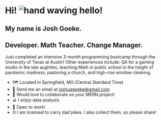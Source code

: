 # Hi! ![hand waving hello!](https://user-images.githubusercontent.com/18350557/176309783-0785949b-9127-417c-8b55-ab5a4333674e.gif)
## My name is Josh Goeke. 
## Developer. Math Teacher. Change Manager.

Just completed an intensive 3-month programming bootcamp through the University of Texas at Austin! Other experiences include: QA for a gaming studio in the late aughties, teaching Math in public school in the height of pandemic madness, pastoring a church, and high-rise window cleaning. 

* 🗺️ Located in Springfield, MO (Central Standard Time)
* 📧 Send me an email at joshuagoeke@gmail.com
* 🤝 Would love to collaborate on your MERN project!
* 📊 I enjoy data analysis.
* 💼 Open to work!
* 🤓 I am licensed to carry dad jokes. I also collect them, so please share!


